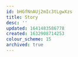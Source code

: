 ```yaml
---
id: bHGfNnAUj2mIc3tLgwXzs
title: Story
desc: ''
updated: 1641483586778
created: 1632908714253
colour_scheme: 15
archived: true
---
```


